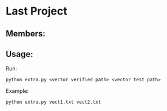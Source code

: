 # Last Project
## Members:  

## Usage:
Run:
```shell
python extra.py <vector verified path> <vector test path>
```
Example:
```shell
python extra.py vect1.txt vect2.txt
```
